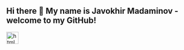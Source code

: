 ## Hi there 👋 My name is Javokhir Madaminov - welcome to my GitHub!

<!--
**EAGLEMadaminov/EAGLEMadaminov** is a ✨ _special_ ✨ repository because its `README.md` (this file) appears on your GitHub profile.

Here are some ideas to get you started:

- 🔭 I’m currently working on ...
- 🌱 I’m currently learning ...
- 👯 I’m looking to collaborate on ...
- 🤔 I’m looking for help with ...
- 💬 Ask me about ...
- 📫 How to reach me: ...
- 😄 Pronouns: ...
- ⚡ Fun fact: ...
-->

<img widtg="32" height="32"  src="https://cdn-icons-png.flaticon.com/512/5968/5968267.png" alt="html image"/>
